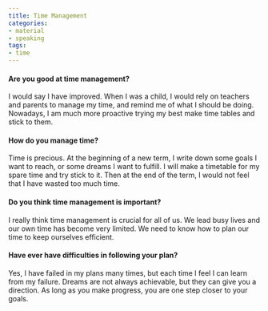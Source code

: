 ```yaml
---
title: Time Management
categories:
- material
- speaking
tags:
- time
---
```


#### Are you good at time management?

I would say I have improved. When I was a child, I would rely on teachers and parents to manage my time, and remind me of what I should be doing. Nowadays, I am much more proactive trying my best make time tables and stick to them.

#### How do you manage time?

Time is precious. At the beginning of a new term, I write down some goals I want to reach, or some dreams I want to fulfill. I will make a timetable for my spare time and try stick to it. Then at the end of the term, I would not feel that I have wasted too much time.

#### Do you think time management is important?

I really think time management is crucial for all of us. We lead busy lives and our own time has become very limited. We need to know how to plan our time to keep ourselves efficient.

#### Have ever have difficulties in following your plan?
 
Yes, I have failed in my plans many times, but each time I feel I can learn from my failure. Dreams are not always achievable, but they can give you a direction. As long as you make progress, you are one step closer to your goals.